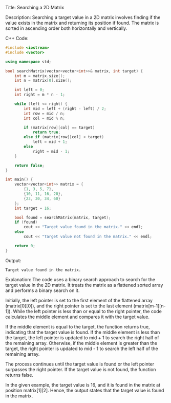 Title: Searching a 2D Matrix

Description:
Searching a target value in a 2D matrix involves finding if the value exists in the matrix and returning its position if found. The matrix is sorted in ascending order both horizontally and vertically.

C++ Code:
```cpp
#include <iostream>
#include <vector>

using namespace std;

bool searchMatrix(vector<vector<int>>& matrix, int target) {
    int m = matrix.size();
    int n = matrix[0].size();

    int left = 0;
    int right = m * n - 1;

    while (left <= right) {
        int mid = left + (right - left) / 2;
        int row = mid / n;
        int col = mid % n;

        if (matrix[row][col] == target)
            return true;
        else if (matrix[row][col] < target)
            left = mid + 1;
        else
            right = mid - 1;
    }

    return false;
}

int main() {
    vector<vector<int>> matrix = {
        {1, 3, 5, 7},
        {10, 11, 16, 20},
        {23, 30, 34, 60}
    };
    int target = 16;

    bool found = searchMatrix(matrix, target);
    if (found)
        cout << "Target value found in the matrix." << endl;
    else
        cout << "Target value not found in the matrix." << endl;

    return 0;
}
```

Output:
```
Target value found in the matrix.
```

Explanation:
The code uses a binary search approach to search for the target value in the 2D matrix. It treats the matrix as a flattened sorted array and performs a binary search on it.

Initially, the left pointer is set to the first element of the flattened array (matrix[0][0]), and the right pointer is set to the last element (matrix[m-1][n-1]). While the left pointer is less than or equal to the right pointer, the code calculates the middle element and compares it with the target value.

If the middle element is equal to the target, the function returns true, indicating that the target value is found. If the middle element is less than the target, the left pointer is updated to mid + 1 to search the right half of the remaining array. Otherwise, if the middle element is greater than the target, the right pointer is updated to mid - 1 to search the left half of the remaining array.

The process continues until the target value is found or the left pointer surpasses the right pointer. If the target value is not found, the function returns false.

In the given example, the target value is 16, and it is found in the matrix at position matrix[1][2]. Hence, the output states that the target value is found in the matrix.
